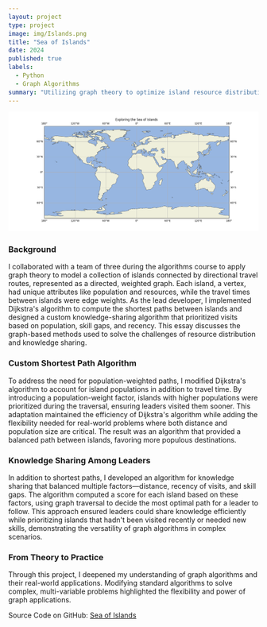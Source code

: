 ```yaml
---
layout: project
type: project
image: img/Islands.png
title: "Sea of Islands"
date: 2024
published: true
labels:
  - Python
  - Graph Algorithms
summary: "Utilizing graph theory to optimize island resource distribution and leader knowledge sharing through pathfinding algorithms and prioritization techniques."
---
```


<img alt="Image" src="../img/Islands.png">

### Background

I collaborated with a team of three during the algorithms course to apply graph theory to model a collection of islands connected by directional travel routes, represented as a directed, weighted graph. Each island, a vertex, had unique attributes like population and resources, while the travel times between islands were edge weights. As the lead developer, I implemented Dijkstra's algorithm to compute the shortest paths between islands and designed a custom knowledge-sharing algorithm that prioritized visits based on population, skill gaps, and recency. This essay discusses the graph-based methods used to solve the challenges of resource distribution and knowledge sharing.

### Custom Shortest Path Algorithm

To address the need for population-weighted paths, I modified Dijkstra's algorithm to account for island populations in addition to travel time. By introducing a population-weight factor, islands with higher populations were prioritized during the traversal, ensuring leaders visited them sooner. This adaptation maintained the efficiency of Dijkstra's algorithm while adding the flexibility needed for real-world problems where both distance and population size are critical. The result was an algorithm that provided a balanced path between islands, favoring more populous destinations.

### Knowledge Sharing Among Leaders

In addition to shortest paths, I developed an algorithm for knowledge sharing that balanced multiple factors—distance, recency of visits, and skill gaps. The algorithm computed a score for each island based on these factors, using graph traversal to decide the most optimal path for a leader to follow. This approach ensured leaders could share knowledge efficiently while prioritizing islands that hadn't been visited recently or needed new skills, demonstrating the versatility of graph algorithms in complex scenarios.

### From Theory to Practice

Through this project, I deepened my understanding of graph algorithms and their real-world applications. Modifying standard algorithms to solve complex, multi-variable problems highlighted the flexibility and power of graph applications.

Source Code on GitHub: [Sea of Islands](https://github.com/jaked332/sea-of-islands)